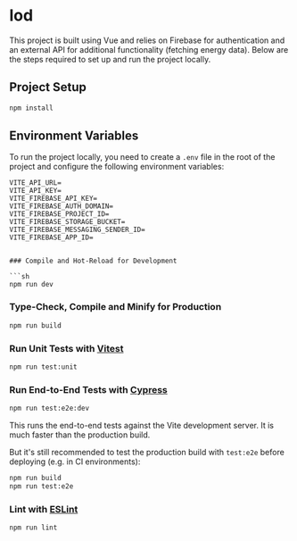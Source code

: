 # lod

This project is built using Vue and relies on Firebase for authentication and an external API for additional functionality (fetching energy data). Below are the steps required to set up and run the project locally.

## Project Setup

```sh
npm install
```

## Environment Variables

To run the project locally, you need to create a `.env` file in the root of the project and configure the following environment variables:

````env
VITE_API_URL=
VITE_API_KEY=
VITE_FIREBASE_API_KEY=
VITE_FIREBASE_AUTH_DOMAIN=
VITE_FIREBASE_PROJECT_ID=
VITE_FIREBASE_STORAGE_BUCKET=
VITE_FIREBASE_MESSAGING_SENDER_ID=
VITE_FIREBASE_APP_ID=


### Compile and Hot-Reload for Development

```sh
npm run dev
````

### Type-Check, Compile and Minify for Production

```sh
npm run build
```

### Run Unit Tests with [Vitest](https://vitest.dev/)

```sh
npm run test:unit
```

### Run End-to-End Tests with [Cypress](https://www.cypress.io/)

```sh
npm run test:e2e:dev
```

This runs the end-to-end tests against the Vite development server.
It is much faster than the production build.

But it's still recommended to test the production build with `test:e2e` before deploying (e.g. in CI environments):

```sh
npm run build
npm run test:e2e
```

### Lint with [ESLint](https://eslint.org/)

```sh
npm run lint
```

